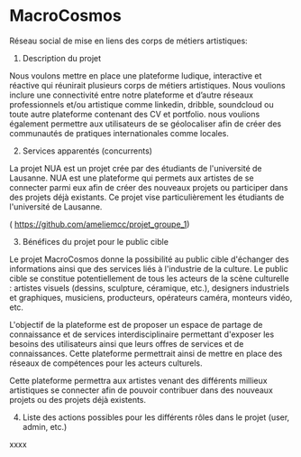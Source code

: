 # MacroCosmos
Réseau social de mise en liens des corps de métiers artistiques:

1. Description du projet


Nous voulons mettre en place une plateforme ludique, interactive et réactive qui réunirait plusieurs corps de métiers artistiques. Nous voulions inclure une connectivité entre notre plateforme et d’autre réseaux professionnels et/ou artistique comme linkedin, dribble, soundcloud ou toute autre plateforme contenant des CV et portfolio. nous voulions également permettre aux utilisateurs de se géolocaliser afin de créer des communautés de pratiques internationales comme locales. 

2. Services apparentés (concurrents)

La projet NUA est un projet crée par des étudiants de l'université de Lausanne. NUA est une plateforme qui permets aux artistes de se connecter parmi eux afin de créer des nouveaux projets ou participer dans des projets déjà existants. Ce projet vise particulièrement les étudiants de l'université de Lausanne.

( https://github.com/ameliemcc/projet_groupe_1) 

3. Bénéfices du projet pour le public cible

Le projet MacroCosmos donne la possibilité au public cible d'échanger des informations ainsi que des services liés à l'industrie de la culture.
Le public cible se constitue potentiellement de tous les acteurs de la scène culturelle : artistes visuels (dessins, sculpture, céramique, etc.), designers industriels et graphiques, musiciens, producteurs, opérateurs caméra, monteurs vidéo, etc.

L'objectif de la plateforme est de proposer un espace de partage de connaissance et de services interdisciplinaire permettant d'exposer les besoins des utilisateurs ainsi que leurs offres de services et de connaissances. Cette plateforme permettrait ainsi de mettre en place des réseaux de compétences pour les acteurs culturels. 

Cette plateforme permettra aux artistes venant des différents millieux artistiques se connecter afin de pouvoir contribuer dans des nouveaux projets ou des projets déjà existents.

4. Liste des actions possibles pour les différents rôles dans le projet (user, admin, etc.)

xxxx


